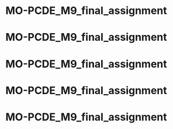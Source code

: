 # MO-PCDE_M9_final_assignment
# MO-PCDE_M9_final_assignment
# MO-PCDE_M9_final_assignment
# MO-PCDE_M9_final_assignment
# MO-PCDE_M9_final_assignment
